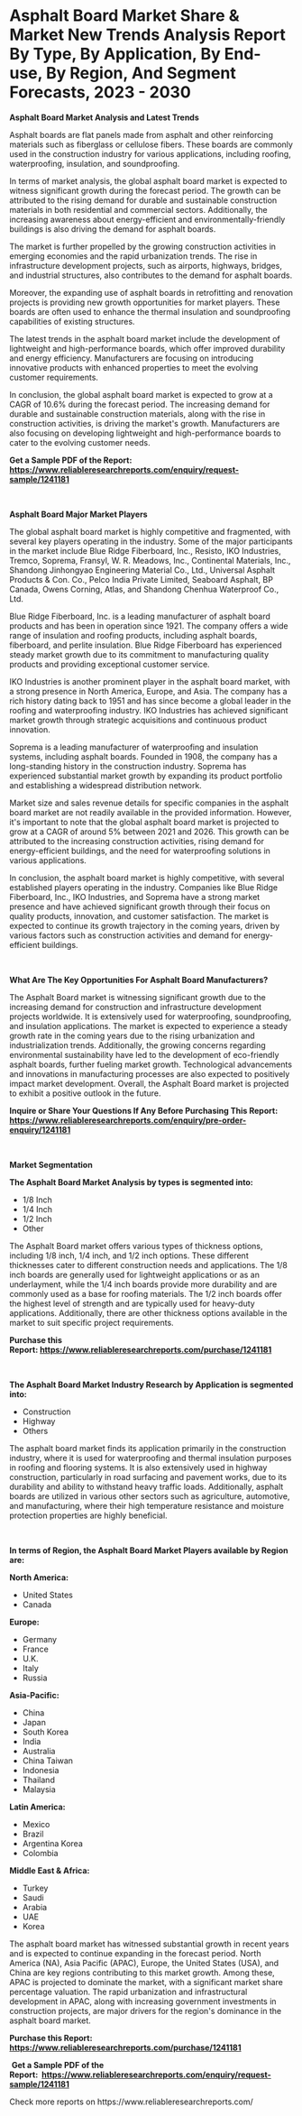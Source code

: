 <p><h1>Asphalt Board Market Share & Market New Trends Analysis Report By Type, By Application, By End-use, By Region, And Segment Forecasts, 2023 - 2030</h1></p><p><strong>Asphalt Board Market Analysis and Latest Trends</strong></p>
<p><p>Asphalt boards are flat panels made from asphalt and other reinforcing materials such as fiberglass or cellulose fibers. These boards are commonly used in the construction industry for various applications, including roofing, waterproofing, insulation, and soundproofing.</p><p>In terms of market analysis, the global asphalt board market is expected to witness significant growth during the forecast period. The growth can be attributed to the rising demand for durable and sustainable construction materials in both residential and commercial sectors. Additionally, the increasing awareness about energy-efficient and environmentally-friendly buildings is also driving the demand for asphalt boards.</p><p>The market is further propelled by the growing construction activities in emerging economies and the rapid urbanization trends. The rise in infrastructure development projects, such as airports, highways, bridges, and industrial structures, also contributes to the demand for asphalt boards.</p><p>Moreover, the expanding use of asphalt boards in retrofitting and renovation projects is providing new growth opportunities for market players. These boards are often used to enhance the thermal insulation and soundproofing capabilities of existing structures.</p><p>The latest trends in the asphalt board market include the development of lightweight and high-performance boards, which offer improved durability and energy efficiency. Manufacturers are focusing on introducing innovative products with enhanced properties to meet the evolving customer requirements.</p><p>In conclusion, the global asphalt board market is expected to grow at a CAGR of 10.6% during the forecast period. The increasing demand for durable and sustainable construction materials, along with the rise in construction activities, is driving the market's growth. Manufacturers are also focusing on developing lightweight and high-performance boards to cater to the evolving customer needs.</p></p>
<p><strong>Get a Sample PDF of the Report:&nbsp; <a href="https://www.reliableresearchreports.com/enquiry/request-sample/1241181">https://www.reliableresearchreports.com/enquiry/request-sample/1241181</a></strong></p>
<p>&nbsp;</p>
<p><strong>Asphalt Board Major Market Players</strong></p>
<p><p>The global asphalt board market is highly competitive and fragmented, with several key players operating in the industry. Some of the major participants in the market include Blue Ridge Fiberboard, Inc., Resisto, IKO Industries, Tremco, Soprema, Fransyl, W. R. Meadows, Inc., Continental Materials, Inc., Shandong Jinhongyao Engineering Material Co., Ltd., Universal Asphalt Products & Con. Co., Pelco India Private Limited, Seaboard Asphalt, BP Canada, Owens Corning, Atlas, and Shandong Chenhua Waterproof Co., Ltd.</p><p>Blue Ridge Fiberboard, Inc. is a leading manufacturer of asphalt board products and has been in operation since 1921. The company offers a wide range of insulation and roofing products, including asphalt boards, fiberboard, and perlite insulation. Blue Ridge Fiberboard has experienced steady market growth due to its commitment to manufacturing quality products and providing exceptional customer service.</p><p>IKO Industries is another prominent player in the asphalt board market, with a strong presence in North America, Europe, and Asia. The company has a rich history dating back to 1951 and has since become a global leader in the roofing and waterproofing industry. IKO Industries has achieved significant market growth through strategic acquisitions and continuous product innovation.</p><p>Soprema is a leading manufacturer of waterproofing and insulation systems, including asphalt boards. Founded in 1908, the company has a long-standing history in the construction industry. Soprema has experienced substantial market growth by expanding its product portfolio and establishing a widespread distribution network.</p><p>Market size and sales revenue details for specific companies in the asphalt board market are not readily available in the provided information. However, it's important to note that the global asphalt board market is projected to grow at a CAGR of around 5% between 2021 and 2026. This growth can be attributed to the increasing construction activities, rising demand for energy-efficient buildings, and the need for waterproofing solutions in various applications.</p><p>In conclusion, the asphalt board market is highly competitive, with several established players operating in the industry. Companies like Blue Ridge Fiberboard, Inc., IKO Industries, and Soprema have a strong market presence and have achieved significant growth through their focus on quality products, innovation, and customer satisfaction. The market is expected to continue its growth trajectory in the coming years, driven by various factors such as construction activities and demand for energy-efficient buildings.</p></p>
<p>&nbsp;</p>
<p><strong>What Are The Key Opportunities For Asphalt Board Manufacturers?</strong></p>
<p><p>The Asphalt Board market is witnessing significant growth due to the increasing demand for construction and infrastructure development projects worldwide. It is extensively used for waterproofing, soundproofing, and insulation applications. The market is expected to experience a steady growth rate in the coming years due to the rising urbanization and industrialization trends. Additionally, the growing concerns regarding environmental sustainability have led to the development of eco-friendly asphalt boards, further fueling market growth. Technological advancements and innovations in manufacturing processes are also expected to positively impact market development. Overall, the Asphalt Board market is projected to exhibit a positive outlook in the future.</p></p>
<p><strong>Inquire or Share Your Questions If Any Before Purchasing This Report: <a href="https://www.reliableresearchreports.com/enquiry/pre-order-enquiry/1241181">https://www.reliableresearchreports.com/enquiry/pre-order-enquiry/1241181</a></strong></p>
<p>&nbsp;</p>
<p><strong>Market Segmentation</strong></p>
<p><strong>The Asphalt Board Market Analysis by types is segmented into:</strong></p>
<p><ul><li>1/8 Inch</li><li>1/4 Inch</li><li>1/2 Inch</li><li>Other</li></ul></p>
<p><p>The Asphalt Board market offers various types of thickness options, including 1/8 inch, 1/4 inch, and 1/2 inch options. These different thicknesses cater to different construction needs and applications. The 1/8 inch boards are generally used for lightweight applications or as an underlayment, while the 1/4 inch boards provide more durability and are commonly used as a base for roofing materials. The 1/2 inch boards offer the highest level of strength and are typically used for heavy-duty applications. Additionally, there are other thickness options available in the market to suit specific project requirements.</p></p>
<p><strong>Purchase this Report:&nbsp;<a href="https://www.reliableresearchreports.com/purchase/1241181">https://www.reliableresearchreports.com/purchase/1241181</a></strong></p>
<p>&nbsp;</p>
<p><strong>The Asphalt Board Market Industry Research by Application is segmented into:</strong></p>
<p><ul><li>Construction</li><li>Highway</li><li>Others</li></ul></p>
<p><p>The asphalt board market finds its application primarily in the construction industry, where it is used for waterproofing and thermal insulation purposes in roofing and flooring systems. It is also extensively used in highway construction, particularly in road surfacing and pavement works, due to its durability and ability to withstand heavy traffic loads. Additionally, asphalt boards are utilized in various other sectors such as agriculture, automotive, and manufacturing, where their high temperature resistance and moisture protection properties are highly beneficial.</p></p>
<p>&nbsp;</p>
<p><strong>In terms of Region, the Asphalt Board Market Players available by Region are:</strong></p>
<p>
    <p> <strong> North America: </strong>
        <ul>
            <li>United States</li>
            <li>Canada</li>
        </ul>
        </p> 
    <p> <strong> Europe: </strong>
        <ul>
            <li>Germany</li>
            <li>France</li>
            <li>U.K.</li>
            <li>Italy</li>
            <li>Russia</li>
        </ul>
        </p> 
    <p> <strong> Asia-Pacific: </strong>
        <ul>
            <li>China</li>
            <li>Japan</li>
            <li>South Korea</li>
            <li>India</li>
            <li>Australia</li>
            <li>China Taiwan</li>
            <li>Indonesia</li>
            <li>Thailand</li>
            <li>Malaysia</li>
        </ul>
        </p> 
    <p> <strong> Latin America: </strong>
        <ul>
            <li>Mexico</li>
            <li>Brazil</li>
            <li>Argentina Korea</li>
            <li>Colombia</li>
        </ul>
        </p> 
    <p> <strong> Middle East & Africa: </strong>
        <ul>
            <li>Turkey</li>
            <li>Saudi</li>
            <li>Arabia</li>
            <li>UAE</li>
            <li>Korea</li>
        </ul>
    </p>
    </p>
<p><p>The asphalt board market has witnessed substantial growth in recent years and is expected to continue expanding in the forecast period. North America (NA), Asia Pacific (APAC), Europe, the United States (USA), and China are key regions contributing to this market growth. Among these, APAC is projected to dominate the market, with a significant market share percentage valuation. The rapid urbanization and infrastructural development in APAC, along with increasing government investments in construction projects, are major drivers for the region's dominance in the asphalt board market.</p></p>
<p><strong>Purchase this Report: <a href="https://www.reliableresearchreports.com/purchase/1241181">https://www.reliableresearchreports.com/purchase/1241181</a></strong></p>
<p>&nbsp;<strong>Get a Sample PDF of the Report:&nbsp;&nbsp;<a href="https://www.reliableresearchreports.com/enquiry/request-sample/1241181">https://www.reliableresearchreports.com/enquiry/request-sample/1241181</a></strong></p>
<p><strong></strong></p>
<p>Check more reports on https://www.reliableresearchreports.com/</p>
